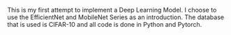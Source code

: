 This is my first attempt to implement a Deep Learning Model. I choose to use the EfficientNet and MobileNet Series as an introduction. The database that is used is CIFAR-10 and all code is done in Python and Pytorch. 
